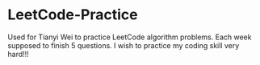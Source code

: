 # LeetCode-Practice
Used for Tianyi Wei to practice LeetCode algorithm problems.
Each week supposed to finish 5 questions.
I wish to practice my coding skill very hard!!!
